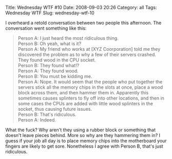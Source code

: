 Title: Wednesday WTF #10
Date: 2008-09-03 20:26
Category: all
Tags: Wednesday WTF
Slug: wednesday-wtf-10

I overheard a retold conversation between two people this afternoon. The
conversation went something like this:

> Person A: I just heard the most ridiculous thing.  
>  Person B: Oh yeah, what is it?  
>  Person A: My friend who works at [XYZ Coorporation] told me they
> discovered the problem as to why a few of their servers crashed. They
> found wood in the CPU socket.  
>  Person B: They found what!?  
>  Person A: They found wood.  
>  Person B: You must be kidding me.  
>  Person A: Nope. It would seem that the people who put together the
> servers stick all the memory chips in the slots at once, place a wood
> block across them, and then hammer them in. Apparently this sometimes
> causes splinters to fly off into other locations, and then in some
> cases the CPUs are added with little wood splinters in the socket,
> thus causing future issues.  
>  Person B: That's ridiculous.  
>  Person A: Indeed.

What the fuck? Why aren't they using a rubber block or something that
doesn't leave pieces behind. More so why are they hammering them in? I
guess if your job all day is to place memory chips into the motherboard
your fingers are likely to get sore. Nonetheless I agree with Person B,
that's just ridiculous.
